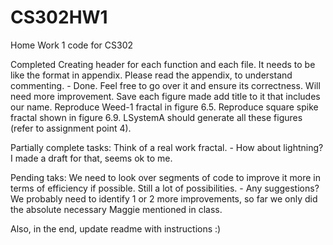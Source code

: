 # CS302HW1
Home Work 1 code for CS302

Completed
Creating header for each function and each file. It needs to be like the format in appendix. Please read the appendix, to understand commenting. -   Done. Feel free to go over it and ensure its correctness. Will need more improvement.
Save each figure made add title to it that includes our name.
Reproduce Weed-1 fractal in figure 6.5.
Reproduce square spike fractal shown in figure 6.9.
LSystemA should generate all these figures (refer to assignment point 4).


Partially complete tasks:
Think of a real work fractal.  - How about lightning? I made a draft for that, seems ok to me. 

Pending taks:
We need to look over segments of code to improve it more in terms of efficiency if possible. Still a lot of possibilities. - Any suggestions? We probably need to identify 1 or 2 more improvements, so far we only did the absolute necessary Maggie mentioned in class.

Also, in the end, update readme with instructions :)



